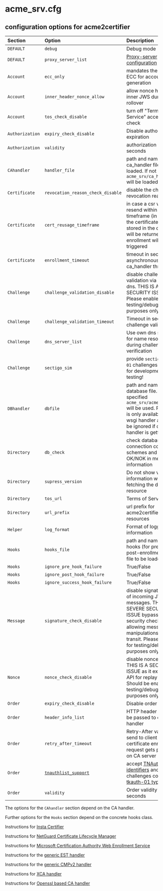 <!-- markdownlint-disable  MD013 -->
<!-- wiki-title Configuration options for acme2certifier -->
# acme_srv.cfg

## configuration options for acme2certifier

| Section | Option | Description | Values | default|
| :-------| :------| :-----------| :------| :------|
| `DEFAULT` | `debug`  | Debug mode| True/False| False|
| `DEFAULT` | `proxy_server_list`  | [Proxy-server configuration](proxy_support.md)| {"bar.local$": "http​://10.0.0.1:3128", "foo.local$": "socks5://10.0.0.1:1080"}| None|
| `Account` | `ecc_only` | mandates the usage of ECC for account key generation | True/False | False|
| `Account` | `inner_header_nonce_allow` | allow nonce header on inner JWS during key-rollover | True/False | False|
| `Account` | `tos_check_disable` | turn off "Terms of Service" acceptance check  | True/False | False|
| `Authorization` | `expiry_check_disable` | Disable authorization expiration  | True/False | False|
| `Authorization` | `validity` | authorization validity in seconds  | Integer |86400|
| `CAhandler` | `handler_file` | path and name of ca_handler file to be loaded. If not specified `acme_srv/ca_handler.py` will be loaded | examples/ca_handler/openssl_handler.py | `acme_srv/ca_handler.py`|
| `Certificate` | `revocation_reason_check_disable` | disable the check of revocation reason | True/False | False|
| `Certificate` | `cert_reusage_timeframe` | in case a csr will be resend within this timeframe (in seconds) the  certificate already stored in the database will be returned and no enrollment will be triggered| Integer |0 (disabled)|
| `Certificate` | `enrollment_timeout` | timeout in seconds for asynchronous ca_handler threat| Integer |5|
| `Challenge` | `challenge_validation_disable` | disable challenge validation via http or dns. THIS IS A SEVERE SECURITY ISSUE! Please enable for testing/debugging purposes only. | True/False | False|
| `Challenge` | `challenge_validation_timeout` | Timeout in seconds for challenge validation | Integer | 10 |
| `Challenge` | `dns_server_list` | Use own dns servers for name resolution during challenge verification| ["ip1", "ip2"] | []|
| `Challenge` | `sectigo_sim` | provide `sectigo-email-01` challenges - Only for development and testing! | True/False | False |
| `DBhandler` | `dbfile` | path and name of database file. If not specified `acme_srv/acme_srv.db` will be used. Parameter is only available for a wsgi handler and will be ignored if django handler is getting used | 'acme/database.db' | `acme_srv/acme_srv.db`|
| `Directory` | `db_check` | check database connection compare schemes and report as OK/NOK in meta information  | True/False | False|
| `Directory` | `supress_version` | Do not show version information when fetching the directory resource | True/False | False|
| `Directory` | `tos_url` | Terms of Service URL | URL | None|
| `Directory` | `url_prefix` | url prefix for acme2certifier resources | '/foo' | None|
| `Helper` | `log_format` | Format of logging information | check the 'LogRecord attributes' Section of the [python logging module](https://docs.python.org/3/library/logging.html)| `%(message)s`|
| `Hooks` | `hooks_file` | path and name of hooks (for pre- and post-enrollment hooks) file to be loaded |  None |
| `Hooks` | `ignore_pre_hook_failure` | True/False | False |
| `Hooks` | `ignore_post_hook_failure` | True/False | True |
| `Hooks` | `ignore_success_hook_failure` | True/False | False |
| `Message`| `signature_check_disable` | disable signature check of incoming JWS messages. THIS IS A SEVERE SECURITY ISSUE bypassing security checks and allowing message manipulations during transit. Please enable for testing/debugging purposes only. | True/False | False|
| `Nonce`| `nonce_check_disable` | disable nonce check. THIS IS A SECURITY ISSUE as it exposes the API for replay attacks! Should be enabled for testing/debugging purposes only. | True/False | False|
| `Order` | `expiry_check_disable` | Disable order expiration  | True/False | False|
| `Order` | `header_info_list` | HTTP header fields to be passed to ca handler  | ["HTTP_USER_AGENT", "FOO_BAR"] |[]|
| `Order` | `retry_after_timeout` | Retry-After value to be send to client in case a certificate enrollment request gets pending on CA server  | Integer |120|
| `Order` | [`tnauthlist_support`](tnauthlist.md) | accept [TNAuthList identifiers](https://tools.ietf.org/html/draft-ietf-acme-authority-token-tnauthlist-03) and challenges containing [tkauth-01 type](https://tools.ietf.org/html/draft-ietf-acme-authority-token-03) | True/False | False|
| `Order` | `validity` | Order validity in seconds | Integer |86400|

The options for the `CAhandler` section depend on the CA handler.

Further options for the `Hooks` section depend on the concrete hooks class.

Instructions for [Insta Certifier](certifier.md)

Instructions for [NetGuard Certificate Lifecycle Manager](nclm.md)

Instructions for [Microsoft Certification Authority Web Enrollment Service](mscertsrv.md)

Instructions for the [generic EST handler](est.md)

Instructions for the [generic CMPv2 handler](cmp.md)

Instructions for [XCA handler](xca.md)

Instructions for [Openssl based CA handler](openssl.md)

